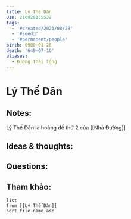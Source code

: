 ```yaml
---
title: Lý Thế Dân
UID: 210828135532
tags:
  - '#created/2021/08/28'
  - '#seed🥜'
  - '#permanent/people'
birth: 0900-01-28
death: '649-07-10'
aliases:
  - Đường Thái Tông
---
```

# Lý Thế Dân

## Notes:
Lý Thế Dân là hoàng đế thứ 2 của [[Nhà Đường]]

## Ideas & thoughts:

## Questions:


## Tham khảo:
```dataview
list
from [[Lý Thế Dân]]
sort file.name asc
```
